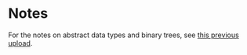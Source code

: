 # Notes

For the notes on abstract data types and binary trees, see [this previous upload](https://github.com/jedavidson/tutoring/blob/main/23t3/cs2521/wk4/Tutorial%204.pdf).